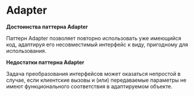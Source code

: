 # Adapter
<b>Достоинства паттерна Adapter</b>

Паттерн Adapter позволяет повторно использовать уже имеющийся код, адаптируя его несовместимый интерфейс к виду, пригодному для использования.

<b>Недостатки паттерна Adapter</b>

Задача преобразования интерфейсов может оказаться непростой в случае, если клиентские вызовы и (или) передаваемые параметры не имеют функционального соответствия в адаптируемом объекте.
